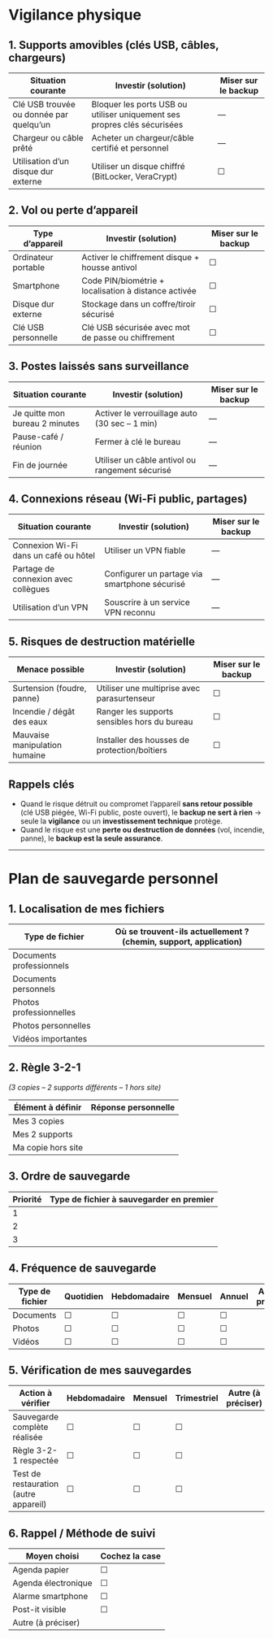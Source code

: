 # Vigilance physique

## 1. Supports amovibles (clés USB, câbles, chargeurs)

| Situation courante                      | Investir (solution)                                                      | Miser sur le backup |
| --------------------------------------- | ------------------------------------------------------------------------ | ------------------- |
| Clé USB trouvée ou donnée par quelqu’un | Bloquer les ports USB ou utiliser uniquement ses propres clés sécurisées | —                   |
| Chargeur ou câble prêté                 | Acheter un chargeur/câble certifié et personnel                          | —                   |
| Utilisation d’un disque dur externe     | Utiliser un disque chiffré (BitLocker, VeraCrypt)                        | ☐                   |


## 2. Vol ou perte d’appareil

| Type d’appareil     | Investir (solution)                                  | Miser sur le backup |
| ------------------- | ---------------------------------------------------- | ------------------- |
| Ordinateur portable | Activer le chiffrement disque + housse antivol       | ☐                   |
| Smartphone          | Code PIN/biométrie + localisation à distance activée | ☐                   |
| Disque dur externe  | Stockage dans un coffre/tiroir sécurisé              | ☐                   |
| Clé USB personnelle | Clé USB sécurisée avec mot de passe ou chiffrement   | ☐                   |


## 3. Postes laissés sans surveillance

| Situation courante             | Investir (solution)                             | Miser sur le backup |
| ------------------------------ | ----------------------------------------------- | ------------------- |
| Je quitte mon bureau 2 minutes | Activer le verrouillage auto (30 sec – 1 min)   | —                   |
| Pause-café / réunion           | Fermer à clé le bureau                          | —                   |
| Fin de journée                 | Utiliser un câble antivol ou rangement sécurisé | —                   |


## 4. Connexions réseau (Wi-Fi public, partages)

| Situation courante                    | Investir (solution)                           | Miser sur le backup |
| ------------------------------------- | --------------------------------------------- | ------------------- |
| Connexion Wi-Fi dans un café ou hôtel | Utiliser un VPN fiable                        | —                   |
| Partage de connexion avec collègues   | Configurer un partage via smartphone sécurisé | —                   |
| Utilisation d’un VPN                  | Souscrire à un service VPN reconnu            | —                   |


## 5. Risques de destruction matérielle

| Menace possible               | Investir (solution)                          | Miser sur le backup |
| ----------------------------- | -------------------------------------------- | ------------------- |
| Surtension (foudre, panne)    | Utiliser une multiprise avec parasurtenseur  | ☐                   |
| Incendie / dégât des eaux     | Ranger les supports sensibles hors du bureau | ☐                   |
| Mauvaise manipulation humaine | Installer des housses de protection/boîtiers | ☐                   |


## Rappels clés

* Quand le risque détruit ou compromet l’appareil **sans retour possible** (clé USB piégée, Wi-Fi public, poste ouvert), le **backup ne sert à rien** → seule la **vigilance** ou un **investissement technique** protège.
* Quand le risque est une **perte ou destruction de données** (vol, incendie, panne), le **backup est la seule assurance**.

--- 


# Plan de sauvegarde personnel

## 1. Localisation de mes fichiers

| Type de fichier          | Où se trouvent-ils actuellement ? (chemin, support, application) |
| ------------------------ | ---------------------------------------------------------------- |
| Documents professionnels |                                                                  |
| Documents personnels     |                                                                  |
| Photos professionnelles  |                                                                  |
| Photos personnelles      |                                                                  |
| Vidéos importantes       |                                                                  |


## 2. Règle 3-2-1

*(3 copies – 2 supports différents – 1 hors site)*

| Élément à définir  | Réponse personnelle                    |
| ------------------ | -------------------------------------- |
| Mes 3 copies       |  |
| Mes 2 supports     |  |
| Ma copie hors site |  |


## 3. Ordre de sauvegarde

| Priorité | Type de fichier à sauvegarder en premier |
| -------- | ---------------------------------------- |
| 1        |                                          |
| 2        |                                          |
| 3        |                                          |


## 4. Fréquence de sauvegarde

| Type de fichier | Quotidien | Hebdomadaire | Mensuel | Annuel | Autre (à préciser)     |
| --------------- | --------- | ------------ | ------- | ------ | ---------------------- |
| Documents       | ☐         | ☐            | ☐       | ☐      |  |
| Photos          | ☐         | ☐            | ☐       | ☐      |  |
| Vidéos          | ☐         | ☐            | ☐       | ☐      |  |


## 5. Vérification de mes sauvegardes

| Action à vérifier                     | Hebdomadaire | Mensuel | Trimestriel | Autre (à préciser)     |
| ------------------------------------- | ------------ | ------- | ----------- | ---------------------- |
| Sauvegarde complète réalisée          | ☐            | ☐       | ☐           |  |
| Règle 3-2-1 respectée                 | ☐            | ☐       | ☐           |  |
| Test de restauration (autre appareil) | ☐            | ☐       | ☐           |  |


## 6. Rappel / Méthode de suivi

| Moyen choisi        | Cochez la case               |
| ------------------- | ---------------------------- |
| Agenda papier       | ☐                            |
| Agenda électronique | ☐                            |
| Alarme smartphone   | ☐                            |
| Post-it visible     | ☐                            |
| Autre (à préciser)  |  |

